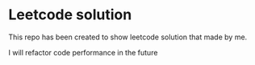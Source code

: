 # Leetcode solution
This repo has been created to show leetcode solution that made by me.

I will refactor code performance in the future
